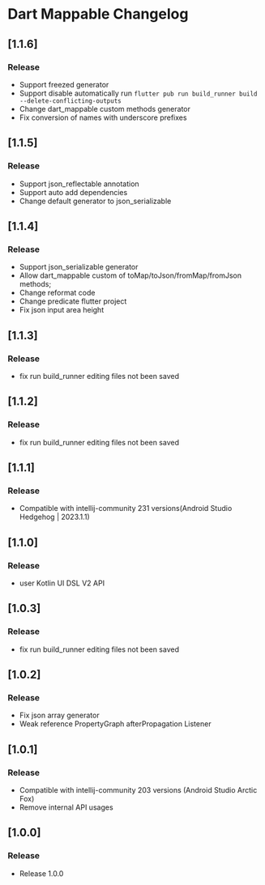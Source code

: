 <!-- Keep a Changelog guide -> https://keepachangelog.com -->

# Dart Mappable Changelog

## [1.1.6]

### Release

- Support freezed generator
- Support disable automatically run `flutter pub run build_runner build --delete-conflicting-outputs`
- Change dart_mappable custom methods generator
- Fix conversion of names with underscore prefixes

## [1.1.5]

### Release

- Support json_reflectable annotation
- Support auto add dependencies
- Change default generator to json_serializable

## [1.1.4]

### Release

- Support json_serializable generator
- Allow dart_mappable custom of toMap/toJson/fromMap/fromJson methods;
- Change reformat code
- Change predicate flutter project
- Fix json input area height

## [1.1.3]

### Release

- fix run build_runner editing files not been saved

## [1.1.2]

### Release

- fix run build_runner editing files not been saved

## [1.1.1]

### Release

- Compatible with intellij-community 231 versions(Android Studio Hedgehog | 2023.1.1)

## [1.1.0]

### Release

- user Kotlin UI DSL V2 API

## [1.0.3]

### Release

- fix run build_runner editing files not been saved

## [1.0.2]

### Release

- Fix json array generator
- Weak reference PropertyGraph afterPropagation Listener

## [1.0.1]

### Release

- Compatible with intellij-community 203 versions (Android Studio Arctic Fox)
- Remove internal API usages

## [1.0.0]

### Release

- Release 1.0.0
